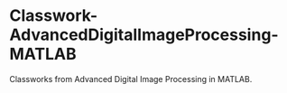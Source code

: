 # Classwork-AdvancedDigitalImageProcessing-MATLAB

Classworks from Advanced Digital Image Processing in MATLAB.
